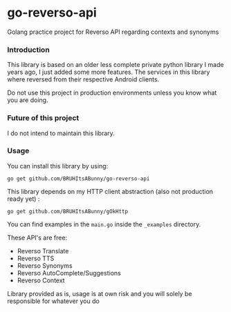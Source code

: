 # go-reverso-api
Golang practice project for Reverso API regarding contexts and synonyms

### Introduction
This library is based on an older less complete private python library I made years ago, I just added some more features.
The services in this library where reversed from their respective Android clients.

Do not use this project in production environments unless you know what you are doing.

### Future of this project
I do not intend to maintain this library.

### Usage
You can install this library by using:
```
go get github.com/BRUHItsABunny/go-reverso-api
```
This library depends on my HTTP client abstraction (also not production ready yet) :
```
go get github.com/BRUHItsABunny/gOkHttp
```

You can find examples in the `main.go` inside the `_examples` directory.

These API's are free:
* Reverso Translate
* Reverso TTS
* Reverso Synonyms
* Reverso AutoComplete/Suggestions
* Reverso Context

Library provided as is, usage is at own risk and you will solely be responsible for whatever you do
